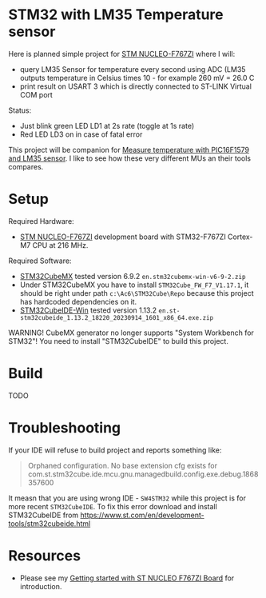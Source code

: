 # STM32 with LM35 Temperature sensor

Here is planned simple project for [STM NUCLEO-F767ZI][STM NUCLEO-F767ZI] 
where I will:
* query LM35 Sensor for temperature every second using ADC (LM35 outputs
  temperature in Celsius times 10 - for example 260 mV = 26.0 C
* print result on USART 3 which is directly connected to ST-LINK Virtual COM
  port

Status:
- Just blink green LED LD1 at 2s rate (toggle at 1s rate)
- Red LED LD3 on in case of fatal error

This project will be companion
for [Measure temperature with PIC16F1579 and LM35 sensor](https://github.com/hpaluch/PIC16F1579-LM35-Temp). I like to see how these very different MUs an their tools
compares.

# Setup

Required Hardware:
* [STM NUCLEO-F767ZI][STM NUCLEO-F767ZI] development board with
  STM32-F767ZI Cortex-M7 CPU at 216 MHz.

Required Software:
* [STM32CubeMX][STM32CubeMX] tested version 6.9.2 `en.stm32cubemx-win-v6-9-2.zip`
* Under STM32CubeMX you have to install `STM32Cube_FW_F7_V1.17.1`,
  it should be right under path `c:\Ac6\STM32Cube\Repo` because
  this project has hardcoded dependencies on it.
* [STM32CubeIDE-Win](https://www.st.com/en/development-tools/stm32cubeide.html)
  tested version 1.13.2 `en.st-stm32cubeide_1.13.2_18220_20230914_1601_x86_64.exe.zip`

WARNING! CubeMX generator no longer supports 
"System Workbench for STM32"! You need to install
"STM32CubeIDE" to build this project.

# Build

TODO

# Troubleshooting

If your IDE will refuse to build project and reports something like:

> Orphaned configuration. No base extension cfg exists for
> com.st.stm32cube.ide.mcu.gnu.managedbuild.config.exe.debug.1868357600

It measn that you are using wrong IDE - `SW4STM32` while
this project is for more recent `STM32CubeIDE`. To fix this
error download and install STM32CubeIDE
from https://www.st.com/en/development-tools/stm32cubeide.html

# Resources

* Please see my [Getting started with ST NUCLEO F767ZI Board][Getting started with ST NUCLEO F767ZI Board]
  for introduction.

[STM32CubeIDE-Win]: https://www.st.com/en/development-tools/stm32cubeide.html
[STM32CubeF7]: https://www.st.com/en/embedded-software/stm32cubef7.html
[System Workbench for STM32]: http://www.openstm32.org/System%2BWorkbench%2Bfor%2BSTM32
[STM32CubeMX]: https://www.st.com/content/st_com/en/products/development-tools/software-development-tools/stm32-software-development-tools/stm32-configurators-and-code-generators/stm32cubemx.html

[STM NUCLEO-F767ZI]: https://www.st.com/content/st_com/en/products/evaluation-tools/product-evaluation-tools/mcu-eval-tools/stm32-mcu-eval-tools/stm32-mcu-nucleo/nucleo-f767zi.html
[Getting started with ST NUCLEO F767ZI Board]: https://github.com/hpaluch/hpaluch.github.io/wiki/Getting-started-with-ST-NUCLEO-F767ZI-Board

